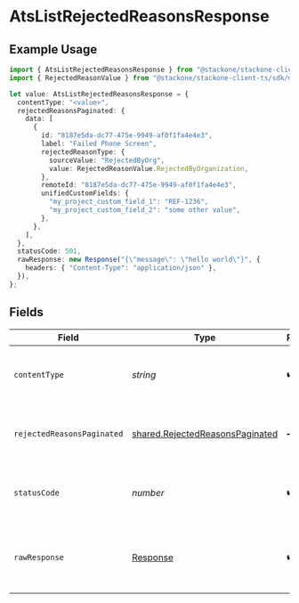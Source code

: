 # AtsListRejectedReasonsResponse

## Example Usage

```typescript
import { AtsListRejectedReasonsResponse } from "@stackone/stackone-client-ts/sdk/models/operations";
import { RejectedReasonValue } from "@stackone/stackone-client-ts/sdk/models/shared";

let value: AtsListRejectedReasonsResponse = {
  contentType: "<value>",
  rejectedReasonsPaginated: {
    data: [
      {
        id: "8187e5da-dc77-475e-9949-af0f1fa4e4e3",
        label: "Failed Phone Screen",
        rejectedReasonType: {
          sourceValue: "RejectedByOrg",
          value: RejectedReasonValue.RejectedByOrganization,
        },
        remoteId: "8187e5da-dc77-475e-9949-af0f1fa4e4e3",
        unifiedCustomFields: {
          "my_project_custom_field_1": "REF-1236",
          "my_project_custom_field_2": "some other value",
        },
      },
    ],
  },
  statusCode: 501,
  rawResponse: new Response("{\"message\": \"hello world\"}", {
    headers: { "Content-Type": "application/json" },
  }),
};
```

## Fields

| Field                                                                                     | Type                                                                                      | Required                                                                                  | Description                                                                               |
| ----------------------------------------------------------------------------------------- | ----------------------------------------------------------------------------------------- | ----------------------------------------------------------------------------------------- | ----------------------------------------------------------------------------------------- |
| `contentType`                                                                             | *string*                                                                                  | :heavy_check_mark:                                                                        | HTTP response content type for this operation                                             |
| `rejectedReasonsPaginated`                                                                | [shared.RejectedReasonsPaginated](../../../sdk/models/shared/rejectedreasonspaginated.md) | :heavy_minus_sign:                                                                        | The list of rejected reasons was retrieved.                                               |
| `statusCode`                                                                              | *number*                                                                                  | :heavy_check_mark:                                                                        | HTTP response status code for this operation                                              |
| `rawResponse`                                                                             | [Response](https://developer.mozilla.org/en-US/docs/Web/API/Response)                     | :heavy_check_mark:                                                                        | Raw HTTP response; suitable for custom response parsing                                   |